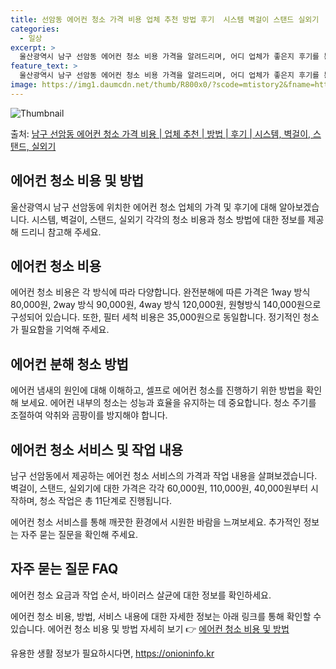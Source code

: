 ```yaml
---
title: 선암동 에어컨 청소 가격 비용 업체 추천 방법 후기  시스템 벽걸이 스탠드 실외기
categories:
  - 일상
excerpt: >
  울산광역시 남구 선암동 에어컨 청소 비용 가격을 알려드리며, 어디 업체가 좋은지 후기를 통해 알아보겠습니다. 현재 글에서는 시스템, 벽걸이, 스탠드, 실외기 각각에 대해 청소 비용이 나와 있으니 참고하시면 되겠습니다. 에어컨 분해 청소 방법 보기 👈 클릭셀프 에어컨 청소 방법 보기👈 클릭남구 선암동 에어컨 청소 비용시스템에어컨 방식클리닝방식금액1way 방식에어컨 완전분해80,000원1way 방식에어컨 필터세척35,000원2way 방식에어컨 완전분해90,000원2way 방식에어컨 필터세척35,000원4way 방식에어컨 완전분해120,000원4way 방식에어컨 필터세척35,000원원형방식에어컨 완전분해140,000원원형방식에어컨 필터세척35,000원에어컨 청소 견적 샘플 보기 👈 클릭에어컨 냄새의 원인에어컨..
feature_text: >
  울산광역시 남구 선암동 에어컨 청소 비용 가격을 알려드리며, 어디 업체가 좋은지 후기를 통해 알아보겠습니다. 현재 글에서는 시스템, 벽걸이, 스탠드, 실외기 각각에 대해 청소 비용이 나와 있으니 참고하시면 되겠습니다. 에어컨 분해 청소 방법 보기 👈 클릭셀프 에어컨 청소 방법 보기👈 클릭남구 선암동 에어컨 청소 비용시스템에어컨 방식클리닝방식금액1way 방식에어컨 완전분해80,000원1way 방식에어컨 필터세척35,000원2way 방식에어컨 완전분해90,000원2way 방식에어컨 필터세척35,000원4way 방식에어컨 완전분해120,000원4way 방식에어컨 필터세척35,000원원형방식에어컨 완전분해140,000원원형방식에어컨 필터세척35,000원에어컨 청소 견적 샘플 보기 👈 클릭에어컨 냄새의 원인에어컨..
image: https://img1.daumcdn.net/thumb/R800x0/?scode=mtistory2&fname=https%3A%2F%2Fblog.kakaocdn.net%2Fdn%2FntnJn%2FbtsHxppHYJu%2F858k4IrkU6dJsRzHuCnR6k%2Fimg.webp
---
```


![Thumbnail](https://img1.daumcdn.net/thumb/R800x0/?scode=mtistory2&fname=https%3A%2F%2Fblog.kakaocdn.net%2Fdn%2FntnJn%2FbtsHxppHYJu%2F858k4IrkU6dJsRzHuCnR6k%2Fimg.webp)

<p>출처: <a href="https://onioninfo.kr/entry/%EB%82%A8%EA%B5%AC-%EC%84%A0%EC%95%94%EB%8F%99-%EC%97%90%EC%96%B4%EC%BB%A8-%EC%B2%AD%EC%86%8C-%EA%B0%80%EA%B2%A9-%EB%B9%84%EC%9A%A9-%EC%97%85%EC%B2%B4-%EC%B6%94%EC%B2%9C-%EB%B0%A9%EB%B2%95-%ED%9B%84%EA%B8%B0-%EC%8B%9C%EC%8A%A4%ED%85%9C-%EB%B2%BD%EA%B1%B8%EC%9D%B4-%EC%8A%A4%ED%83%A0%EB%93%9C-%EC%8B%A4%EC%99%B8%EA%B8%B0" rel="dofollow">남구 선암동 에어컨 청소 가격 비용 | 업체 추천 | 방법 | 후기 | 시스템, 벽걸이, 스탠드, 실외기</a> </p>

## 에어컨 청소 비용 및 방법

울산광역시 남구 선암동에 위치한 에어컨 청소 업체의 가격 및 후기에 대해 알아보겠습니다. 시스템, 벽걸이, 스탠드, 실외기 각각의 청소
비용과 청소 방법에 대한 정보를 제공해 드리니 참고해 주세요.

## 에어컨 청소 비용

에어컨 청소 비용은 각 방식에 따라 다양합니다. 완전분해에 따른 가격은 1way 방식 80,000원, 2way 방식 90,000원, 4way
방식 120,000원, 원형방식 140,000원으로 구성되어 있습니다. 또한, 필터 세척 비용은 35,000원으로 동일합니다. 정기적인
청소가 필요함을 기억해 주세요.

## 에어컨 분해 청소 방법

에어컨 냄새의 원인에 대해 이해하고, 셀프로 에어컨 청소를 진행하기 위한 방법을 확인해 보세요. 에어컨 내부의 청소는 성능과 효율을 유지하는
데 중요합니다. 청소 주기를 조절하여 악취와 곰팡이를 방지해야 합니다.

## 에어컨 청소 서비스 및 작업 내용

남구 선암동에서 제공하는 에어컨 청소 서비스의 가격과 작업 내용을 살펴보겠습니다. 벽걸이, 스탠드, 실외기에 대한 가격은 각각
60,000원, 110,000원, 40,000원부터 시작하며, 청소 작업은 총 11단계로 진행됩니다.



에어컨 청소 서비스를 통해 깨끗한 환경에서 시원한 바람을 느껴보세요. 추가적인 정보는 자주 묻는 질문을 확인해 주세요.

## 자주 묻는 질문 FAQ

에어컨 청소 요금과 작업 순서, 바이러스 살균에 대한 정보를 확인하세요.



에어컨 청소 비용, 방법, 서비스 내용에 대한 자세한 정보는 아래 링크를 통해 확인할 수 있습니다. 에어컨 청소 비용 및 방법 자세히 보기
👉 [에어컨 청소 비용 및 방법](https://www.example.com/에어컨-청소-비용-방법)

 

유용한 생활 정보가 필요하시다면, <a href="https://onioninfo.kr" rel="dofollow">https://onioninfo.kr</a>


